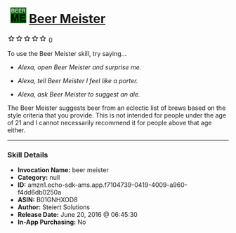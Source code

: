 # &nbsp;<img src="skill_icon" alt="Beer Meister icon" width="36"> [Beer Meister](http://alexa.amazon.com/#skills/amzn1.echo-sdk-ams.app.f7104739-0419-4009-a960-f4dd6db0250a)
![0 stars](../../images/ic_star_border_black_18dp_1x.png)![0 stars](../../images/ic_star_border_black_18dp_1x.png)![0 stars](../../images/ic_star_border_black_18dp_1x.png)![0 stars](../../images/ic_star_border_black_18dp_1x.png)![0 stars](../../images/ic_star_border_black_18dp_1x.png) 0

To use the Beer Meister skill, try saying...

* *Alexa, open Beer Meister and surprise me.*

* *Alexa, tell Beer Meister I feel like a porter.*

* *Alexa, ask Beer Meister to suggest an ale.*

The Beer Meister suggests beer from an eclectic list of brews based on the style criteria that you provide.  This is not intended for people under the age of 21 and I cannot necessarily recommend it for people above that age either.

***

### Skill Details

* **Invocation Name:** beer meister
* **Category:** null
* **ID:** amzn1.echo-sdk-ams.app.f7104739-0419-4009-a960-f4dd6db0250a
* **ASIN:** B01GNHXOD8
* **Author:** Steiert Solutions
* **Release Date:** June 20, 2016 @ 06:45:30
* **In-App Purchasing:** No

